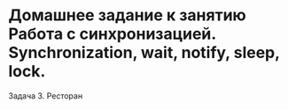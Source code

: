 # Домашнее задание к занятию Работа с синхронизацией. Synchronization, wait, notify, sleep, lock.
Задача 3. Ресторан
